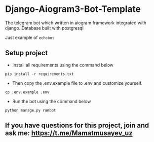 # Django-Aiogram3-Bot-Template

The telegram bot which written in aiogram framework integrated with django. Database built with postgresql

Just example of `echobot`

## Setup project

- Install all requirements using the command below
```shell
pip install -r requirements.txt
```
- Then copy the .env.example file to .env and customize yourself.
```shell
cp .env.example .env
```

- Run the bot using the command below
```shell
python manage.py runbot
```

## If you have questions for this project, join and ask me: https://t.me/Mamatmusayev_uz



